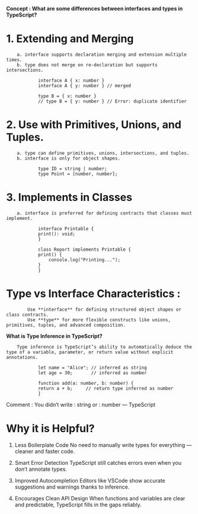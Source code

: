 **Concept : What are some differences between interfaces and types in TypeScript?**

# 1. Extending and Merging

        a. interface supports declaration merging and extension multiple times.
        b. type does not merge on re-declaration but supports intersections.

                interface A { x: number }
                interface A { y: number } // merged

                type B = { x: number }
                // type B = { y: number } // Error: duplicate identifier

# 2. Use with Primitives, Unions, and Tuples.

        a. type can define primitives, unions, intersections, and tuples.
        b. interface is only for object shapes.

                type ID = string | number;
                type Point = [number, number];

# 3. Implements in Classes

        a. interface is preferred for defining contracts that classes must implement.

                interface Printable {
                print(): void;
                }

                class Report implements Printable {
                print() {
                    console.log("Printing...");
                }
                }

# Type vs Interface Characteristics :

            Use **interface** for defining structured object shapes or class contracts.
            Use **type** for more flexible constructs like unions, primitives, tuples, and advanced composition.

**What is Type Inference in TypeScript?**

        Type inference is TypeScript’s ability to automatically deduce the type of a variable, parameter, or return value without explicit annotations.

                let name = "Alice"; // inferred as string
                let age = 30;       // inferred as number

                function add(a: number, b: number) {
                return a + b;     // return type inferred as number
                }

Comment : You didn’t write : string or : number — TypeScript

# Why it is Helpful?

1. Less Boilerplate Code
   No need to manually write types for everything — cleaner and faster code.

2. Smart Error Detection
   TypeScript still catches errors even when you don’t annotate types.

3. Improved Autocompletion
   Editors like VSCode show accurate suggestions and warnings thanks to inference.

4. Encourages Clean API Design
   When functions and variables are clear and predictable, TypeScript fills in the gaps reliably.
